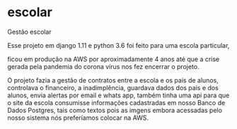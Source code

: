 # escolar
Gestão escolar

Esse projeto em django 1.11 e python 3.6 foi feito para uma escola particular, 

ficou em produção na AWS por aproximadamente 4 anos até que a crise gerada pela pandemia do corona vírus nos fez encerrar o projeto.

O projeto fazia a gestão de contratos entre a escola e os pais de alunos, controlava o financeiro, a inadimplência,
guardava dados dos pais e dos alunos, envia alertas por email e whats app, também tinha uma api para que o site da escola consumisse
informações cadastradas em nosso Banco de Dados Postgres, tais como textos pois as imgens embora acessadas pelo nosso sistema nós preferíamos
colocar na AWS.
